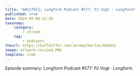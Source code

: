```yaml
---
title: "&#127911; Longform Podcast #577: PJ Vogt · Longform"
published: true
date: 2024-05-08-11-28
taxonomy:
    category:
        - stream
    tag:
        - podcasts
theurl: https://huffduffer.com/JeremyCherfas/693831
image: artwork-resized.PNG
template: item
---
```


Episode summary: Longform Podcast #577: PJ Vogt · Longform
